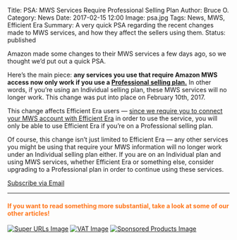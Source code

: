 Title: PSA: MWS Services Require Professional Selling Plan
Author: Bruce O.
Category: News
Date: 2017-02-15 12:00
Image: psa.jpg
Tags: News, MWS, Efficient Era
Summary: A very quick PSA regarding the recent changes made to MWS services, and how they affect the sellers using them. 
Status: published

Amazon made some changes to their MWS services a few days ago, so we thought we’d put out a quick PSA.

Here’s the main piece: **any services you use that require Amazon MWS access now only work if you use a [Professional selling plan.](https://www.amazon.com/gp/help/customer/display.html?nodeId=200306550)** In other words, if you’re using an Individual selling plan, these MWS services will no longer work. This change was put into place on February 10th, 2017. 

This change affects Efficient Era users — [since we require you to connect your MWS account with Efficient Era](https://efficientera.com/blog/2015/08/registering-your-amazon-account-with-mws.html) in order to use the service, you will only be able to use Efficient Era if you’re on a Professional selling plan.

Of course, this change isn’t just limited to Efficient Era — any other services you might be using that require your MWS information will no longer work under an Individual selling plan either. If you are on an Individual plan and using MWS services, whether Efficient Era or something else, consider upgrading to a Professional plan in order to continue using these services.

<!--Added this section from Leadboxes-->
<a class="btn btn-primary" href="https://efficientera.leadpages.co/leadbox/121f91a73f72a2%3A12c54680e746dc/5687539843203072/" target="_blank">Subscribe via Email</a><script data-leadbox="121f91a73f72a2:12c54680e746dc" data-url="https://efficientera.leadpages.co/leadbox/121f91a73f72a2%3A12c54680e746dc/5687539843203072/" data-config="%7B%7D" type="text/javascript" src="https://efficientera.leadpages.co/leadbox-1468522675.js"></script>

---

#### <font color="FF751A">If you want to read something more substantial, take a look at some of our other articles!</font>

<a href="https://efficientera.com/blog/2016/07/the-lowdown-on-super-urls.html">![Super URLs Image](/images/blog/related/super-urls_small.jpg)</a>
<a href="https://efficientera.com/blog/2016/08/how-vat-works-a-guide-to-eu-taxes.html">![VAT Image](/images/blog/related/how-vat-works_small.jpg)</a>
<a href="https://efficientera.com/blog/2016/08/3-tips-for-optimizing-your-amazon-sponsored-products.html">![Sponsored Products Image](/images/blog/related/sponsored-products_small.jpg)</a>